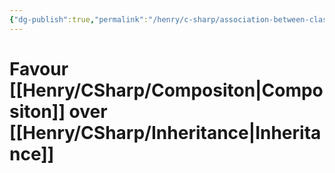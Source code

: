 ```yaml
---
{"dg-publish":true,"permalink":"/henry/c-sharp/association-between-classes/"}
---
```



# Favour [[Henry/CSharp/Compositon\|Compositon]] over [[Henry/CSharp/Inheritance\|Inheritance]]
